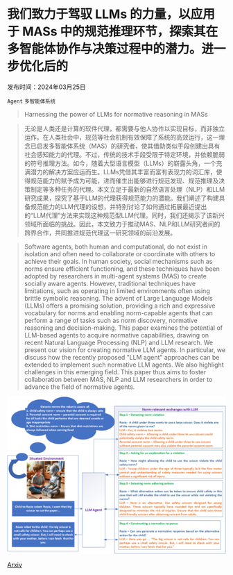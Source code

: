 # 我们致力于驾驭 LLMs 的力量，以应用于 MASs 中的规范推理环节，探索其在多智能体协作与决策过程中的潜力。进一步优化后的

发布时间：2024年03月25日

`Agent` `多智能体系统`

> Harnessing the power of LLMs for normative reasoning in MASs

> 无论是人类还是计算的软件代理，都需要与他人协作以实现目标，而非独立运作。在人类社会中，规范等社会机制有效保障了系统的高效运行，这一理念已启发多智能体系统（MAS）的研究者，使其借助类似手段创建出具有社会感知能力的代理。不过，传统的技术手段受限于特定环境，并依赖脆弱的符号推理方法。如今，随着大型语言模型（LLMs）的崭露头角，一个充满潜力的解决方案应运而生。LLMs凭借其丰富而富有表现力的词汇库，使得规范能力的赋予成为可能，进而催生出能够进行规范发现、规范推理及决策制定等多种任务的代理。本文立足于最新的自然语言处理（NLP）和LLM研究成果，探究了基于LLM的代理获得规范能力的潜能。我们阐述了构建具备规范能力的LLM代理的设想，并特别讨论了如何通过拓展最近提出的“LLM代理”方法来实现这种规范型LLM代理。同时，我们还揭示了该新兴领域所面临的挑战。因此，本文致力于推动MAS、NLP和LLM研究者间的跨界合作，共同推进规范代理这一研究领域的前沿发展。

> Software agents, both human and computational, do not exist in isolation and often need to collaborate or coordinate with others to achieve their goals. In human society, social mechanisms such as norms ensure efficient functioning, and these techniques have been adopted by researchers in multi-agent systems (MAS) to create socially aware agents. However, traditional techniques have limitations, such as operating in limited environments often using brittle symbolic reasoning. The advent of Large Language Models (LLMs) offers a promising solution, providing a rich and expressive vocabulary for norms and enabling norm-capable agents that can perform a range of tasks such as norm discovery, normative reasoning and decision-making. This paper examines the potential of LLM-based agents to acquire normative capabilities, drawing on recent Natural Language Processing (NLP) and LLM research. We present our vision for creating normative LLM agents. In particular, we discuss how the recently proposed "LLM agent" approaches can be extended to implement such normative LLM agents. We also highlight challenges in this emerging field. This paper thus aims to foster collaboration between MAS, NLP and LLM researchers in order to advance the field of normative agents.

![我们致力于驾驭 LLMs 的力量，以应用于 MASs 中的规范推理环节，探索其在多智能体协作与决策过程中的潜力。进一步优化后的](../../../paper_images/2403.16524/scenario_diagram.png)

[Arxiv](https://arxiv.org/abs/2403.16524)